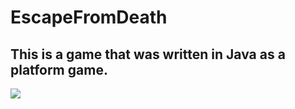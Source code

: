 # EscapeFromDeath
## This is a game that was written in Java as a platform game.

![](forReadME/1.gif)
 
